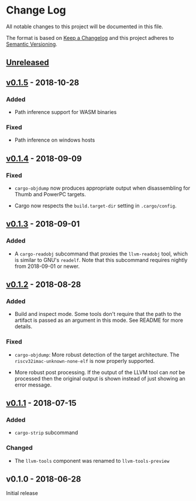 # Change Log

All notable changes to this project will be documented in this file.

The format is based on [Keep a Changelog](http://keepachangelog.com/)
and this project adheres to [Semantic Versioning](http://semver.org/).

## [Unreleased]

## [v0.1.5] - 2018-10-28

### Added

- Path inference support for WASM binaries

### Fixed

- Path inference on windows hosts

## [v0.1.4] - 2018-09-09

### Fixed

- `cargo-objdump` now produces appropriate output when disassembling for Thumb
  and PowerPC targets.

- Cargo now respects the `build.target-dir` setting in `.cargo/config`.

## [v0.1.3] - 2018-09-01

### Added

- A `cargo-readobj` subcommand that proxies the `llvm-readobj` tool, which is
  similar to GNU's `readelf`. Note that this subcommand requires nightly from
  2018-09-01 or newer.

## [v0.1.2] - 2018-08-28

### Added

- Build and inspect mode. Some tools don't require that the path to the artifact
  is passed as an argument in this mode. See README for more details.

### Fixed

- `cargo-objdump`: More robust detection of the target architecture. The
  `riscv32imac-unknown-none-elf` is now properly supported.

- More robust post processing. If the output of the LLVM tool can *not* be
  processed then the original output is shown instead of just showing an error
  message.

## [v0.1.1] - 2018-07-15

### Added

- `cargo-strip` subcommand

### Changed

- The `llvm-tools` component was renamed to `llvm-tools-preview`

## v0.1.0 - 2018-06-28

Initial release

[Unreleased]: https://github.com/rust-embedded/cargo-binutils/compare/v0.1.5...HEAD
[v0.1.5]: https://github.com/rust-embedded/cargo-binutils/compare/v0.1.4...v0.1.5
[v0.1.4]: https://github.com/rust-embedded/cargo-binutils/compare/v0.1.3...v0.1.4
[v0.1.3]: https://github.com/rust-embedded/cargo-binutils/compare/v0.1.2...v0.1.3
[v0.1.2]: https://github.com/rust-embedded/cargo-binutils/compare/v0.1.1...v0.1.2
[v0.1.1]: https://github.com/rust-embedded/cargo-binutils/compare/v0.1.0...v0.1.1
